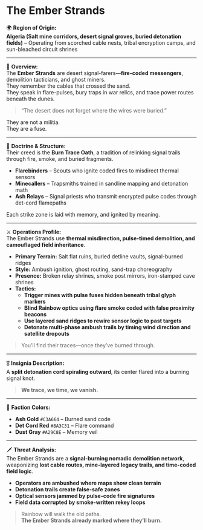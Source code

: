 # The Ember Strands

🌍 **Region of Origin:**  
**Algeria (Salt mine corridors, desert signal groves, buried detonation fields)** – Operating from scorched cable nests, tribal encryption camps, and sun-bleached circuit shrines

---

🎴 **Overview:**  
The **Ember Strands** are desert signal-farers—**fire-coded messengers**, demolition tacticians, and ghost miners.  
They remember the cables that crossed the sand.  
They speak in flare-pulses, bury traps in war relics, and trace power routes beneath the dunes.

> “The desert does not forget where the wires were buried.”

They are not a militia.  
They are a fuse.

---

🧠 **Doctrine & Structure:**  
Their creed is the **Burn Trace Oath**, a tradition of relinking signal trails through fire, smoke, and buried fragments.

- **Flarebinders** – Scouts who ignite coded fires to misdirect thermal sensors  
- **Minecallers** – Trapsmiths trained in sandline mapping and detonation math  
- **Ash Relays** – Signal priests who transmit encrypted pulse codes through det-cord flamepaths

Each strike zone is laid with memory, and ignited by meaning.

---

⚔️ **Operations Profile:**  
The Ember Strands use **thermal misdirection, pulse-timed demolition, and camouflaged field inheritance**.

- **Primary Terrain:** Salt flat ruins, buried detline vaults, signal-burned ridges  
- **Style:** Ambush ignition, ghost routing, sand-trap choreography  
- **Presence:** Broken relay shrines, smoke post mirrors, iron-stamped cave shrines  
- **Tactics:**  
  - **Trigger mines with pulse fuses hidden beneath tribal glyph markers**  
  - **Blind Rainbow optics using flare smoke coded with false proximity beacons**  
  - **Use layered sand ridges to rewire sensor logic to past targets**  
  - **Detonate multi-phase ambush trails by timing wind direction and satellite dropouts**

> You’ll find their traces—once they’ve burned through.

---

🎖️ **Insignia Description:**  
A **split detonation cord spiraling outward**, its center flared into a burning signal knot.

> **We trace, we time, we vanish.**

---

🎨 **Faction Colors:**

- **Ash Gold** `#C3A664` – Burned sand code  
- **Det Cord Red** `#8A3C31` – Flare command  
- **Dust Gray** `#A29C8E` – Memory veil

---

🗡️ **Threat Analysis:**  
The Ember Strands are a **signal-burning nomadic demolition network**, weaponizing **lost cable routes, mine-layered legacy trails, and time-coded field logic**.

- **Operators are ambushed where maps show clean terrain**  
- **Detonation trails create false-safe zones**  
- **Optical sensors jammed by pulse-code fire signatures**  
- **Field data corrupted by smoke-written rekey loops**

> Rainbow will walk the old paths.  
> **The Ember Strands already marked where they’ll burn.**
